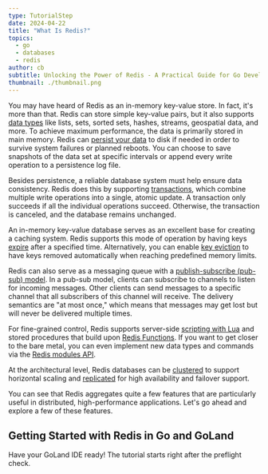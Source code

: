 ```yaml
---
type: TutorialStep
date: 2024-04-22
title: "What Is Redis?"
topics:
  - go
  - databases
  - redis
author: cb
subtitle: Unlocking the Power of Redis - A Practical Guide for Go Developers.
thumbnail: ./thumbnail.png
---
```


You may have heard of Redis as an in-memory key-value store. In fact, it's more than that. Redis can store simple key-value pairs, but it also supports [data types](https://redis.io/docs/latest/develop/data-types/) like lists, sets, sorted sets, hashes, streams, geospatial data, and more. To achieve maximum performance, the data is primarily stored in main memory. Redis can [persist your data](https://redis.io/docs/management/persistence/) to disk if needed in order to survive system failures or planned reboots. You can choose to save snapshots of the data set at specific intervals or append every write operation to a persistence log file.

Besides persistence, a reliable database system must help ensure data consistency. Redis does this by supporting [transactions](https://redis.io/docs/latest/develop/interact/transactions/), which combine multiple write operations into a single, atomic update. A transaction only succeeds if all the individual operations succeed. Otherwise, the transaction is canceled, and the database remains unchanged.

An in-memory key-value database serves as an excellent base for creating a caching system. Redis supports this mode of operation by having keys [expire](https://redis.io/docs/latest/develop/use/keyspace/#key-expiration) after a specified time. Alternatively, you can enable [key eviction](https://redis.io/docs/reference/eviction/) to have keys removed automatically when reaching predefined memory limits.

Redis can also serve as a messaging queue with a [publish-subscribe (pub-sub) model](https://redis.io/docs/manual/pubsub/). In a pub-sub model, clients can subscribe to channels to listen for incoming messages. Other clients can send messages to a specific channel that all subscribers of this channel will receive. The delivery semantics are "at most once," which means that messages may get lost but will never be delivered multiple times.

For fine-grained control, Redis supports server-side [scripting with Lua](https://redis.io/docs/manual/programmability/eval-intro/) and stored procedures that build upon [Redis Functions](https://redis.io/docs/manual/programmability/functions-intro/). If you want to get closer to the bare metal, you can even implement new data types and commands via the [Redis modules API](https://redis.io/docs/reference/modules/).

At the architectural level, Redis databases can be [clustered](https://redis.io/docs/management/scaling/) to support horizontal scaling and [replicated](https://redis.io/docs/management/replication/) for high availability and failover support.

You can see that Redis aggregates quite a few features that are particularly useful in distributed, high-performance applications. Let's go ahead and explore a few of these features.

## Getting Started with Redis in Go and GoLand

Have your GoLand IDE ready! The tutorial starts right after the preflight check.
